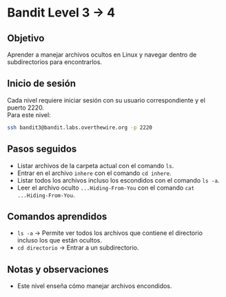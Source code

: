 # Bandit Level 3 → 4

## Objetivo
Aprender a manejar archivos ocultos en Linux y navegar dentro de subdirectorios para encontrarlos.

## Inicio de sesión
Cada nivel requiere iniciar sesión con su usuario correspondiente y el puerto 2220.  
Para este nivel:

```bash
ssh bandit3@bandit.labs.overthewire.org -p 2220
```

## Pasos seguidos
- Listar archivos de la carpeta actual con el comando `ls`.  
- Entrar en el archivo `inhere` con el comando `cd inhere`.
- Listar todos los archivos incluso los escondidos con el comando `ls -a`.
- Leer el archivo oculto `...Hiding-From-You` con el comando `cat ...Hiding-From-You`.

## Comandos aprendidos
- `ls -a` → Permite ver todos los archivos que contiene el directorio incluso los que están ocultos.
- `cd directorio` → Entrar a un subdirectorio.

## Notas y observaciones  
- Este nivel enseña cómo manejar archivos encondidos.
